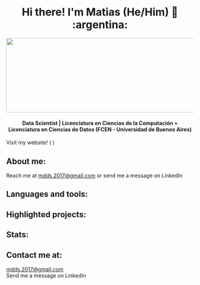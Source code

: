 <h1 align="center">
    Hi there! I'm Matias (He/Him) 👋 :argentina:
</h1>
<p align="center">
  <img src="https://media.giphy.com/media/9JJtjLliEF5N68yf3e/giphy.gif" width="600" height="200"/>
</p>

<h4 align="center"> Data Scientist | Licenciatura en Ciencias de la Computación + Licenciatura en Ciencias de Datos (FCEN - Universidad de Buenos Aires) </h4>

Visit my website! (            )

## About me:  

Reach me at mdds.2017@gmail.com or send me a message on LinkedIn  

## Languages and tools:  

## Highlighted projects:

## Stats:  

## Contact me at:
mdds.2017@gmail.com  
Send me a message on LinkedIn  

<!--
**mdds-ds/mdds-ds** is a ✨ _special_ ✨ repository because its `README.md` (this file) appears on your GitHub profile.

Here are some ideas to get you started:

- 🔭 I’m currently working on ...
- 🌱 I’m currently learning ...
- 👯 I’m looking to collaborate on ...
- 🤔 I’m looking for help with ...
- 💬 Ask me about ...
- 📫 How to reach me: ...
- 😄 Pronouns: ...
- ⚡ Fun fact: ...
-->
